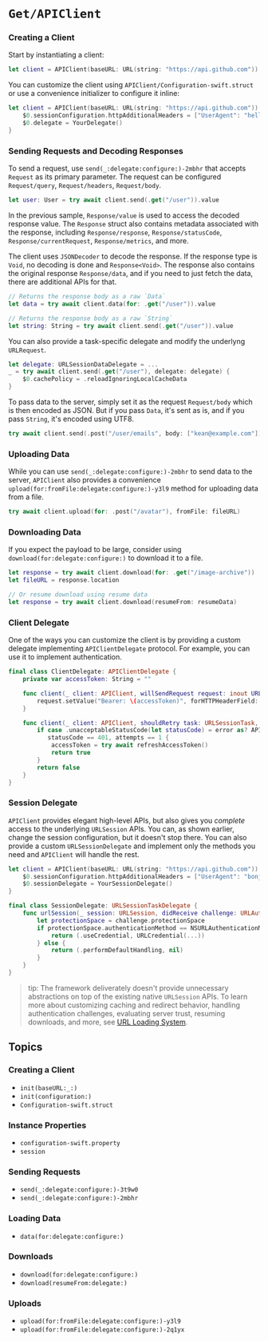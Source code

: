 # ``Get/APIClient``

### Creating a Client

Start by instantiating a client:

```swift
let client = APIClient(baseURL: URL(string: "https://api.github.com")) 
```

You can customize the client using ``APIClient/Configuration-swift.struct`` or use a convenience initializer to configure it inline:

```swift
let client = APIClient(baseURL: URL(string: "https://api.github.com")) {
    $0.sessionConfiguration.httpAdditionalHeaders = ["UserAgent": "hello"]
    $0.delegate = YourDelegate()
}
```

### Sending Requests and Decoding Responses

To send a request, use ``send(_:delegate:configure:)-2mbhr`` that accepts ``Request`` as its primary parameter. The request can be configured ``Request/query``, ``Request/headers``, ``Request/body``. 

```swift
let user: User = try await client.send(.get("/user")).value
```

In the previous sample, ``Response/value`` is used to access the decoded response value. The ``Response`` struct also contains metadata associated with the response, including ``Response/response``, ``Response/statusCode``, ``Response/currentRequest``, ``Response/metrics``, and more.

The client uses `JSONDecoder` to decode the response. If the response type is `Void`, no decoding is done and `Response<Void>`. The response also contains the original response ``Response/data``, and if you need to just fetch the data, there are additional APIs for that.

```swift
// Returns the response body as a raw `Data`
let data = try await client.data(for: .get("/user")).value

// Returns the response body as a raw `String`
let string: String = try await client.send(.get("/user")).value
```

You can also provide a task-specific delegate and modify the underlyng `URLRequest`.

```swift
let delegate: URLSessionDataDelegate = ...
_ = try await client.send(.get("/user"), delegate: delegate) {
    $0.cachePolicy = .reloadIgnoringLocalCacheData
}
```

To pass data to the server, simply set it as the request ``Request/body`` which is then encoded as JSON. But if you pass `Data`, it's sent as is, and if you pass `String`, it's encoded using UTF8.

```swift
try await client.send(.post("/user/emails", body: ["kean@example.com"]))
```

### Uploading Data

While you can use ``send(_:delegate:configure:)-2mbhr`` to send data to the server, ``APIClient`` also provides a convenience ``upload(for:fromFile:delegate:configure:)-y3l9`` method for uploading data from a file.

```swift
try await client.upload(for: .post("/avatar"), fromFile: fileURL)
```

### Downloading Data

If you expect the payload to be large, consider using ``download(for:delegate:configure:)`` to download it to a file.

```swift
let response = try await client.download(for: .get("/image-archive"))
let fileURL = response.location

// Or resume download using resume data
let response = try await client.download(resumeFrom: resumeData)
```

### Client Delegate

One of the ways you can customize the client is by providing a custom delegate implementing ``APIClientDelegate`` protocol. For example, you can use it to implement authentication.

```swift
final class ClientDelegate: APIClientDelegate {
    private var accessToken: String = ""

    func client(_ client: APIClient, willSendRequest request: inout URLRequest) async throws {
        request.setValue("Bearer: \(accessToken)", forHTTPHeaderField: "Authorization")
    }

    func client(_ client: APIClient, shouldRetry task: URLSessionTask, error: Error, attempts: Int) async throws -> Bool {
        if case .unacceptableStatusCode(let statusCode) = error as? APIError,
           statusCode == 401, attempts == 1 {
            accessToken = try await refreshAccessToken()
            return true
        }
        return false
    }
}
```

### Session Delegate

``APIClient`` provides elegant high-level APIs, but also gives you _complete_ access to the underlying `URLSession` APIs. You can, as shown earlier, change the session configuration, but it doesn't stop there. You can also provide a custom `URLSessionDelegate` and implement only the methods you need and ``APIClient`` will handle the rest.

```swift
let client = APIClient(baseURL: URL(string: "https://api.github.com")) {
    $0.sessionConfiguration.httpAdditionalHeaders = ["UserAgent": "bonjour"]
    $0.sessionDelegate = YourSessionDelegate()
}

final class SessionDelegate: URLSessionTaskDelegate {
    func urlSession(_ session: URLSession, didReceive challenge: URLAuthenticationChallenge) async -> (URLSession.AuthChallengeDisposition, URLCredential?) {
        let protectionSpace = challenge.protectionSpace
        if protectionSpace.authenticationMethod == NSURLAuthenticationMethodServerTrust {
            return (.useCredential, URLCredential(...))
        } else {
            return (.performDefaultHandling, nil)
        }
    }
}
```

> tip: The framework deliverately doesn't provide unnecessary abstractions on top of the existing native `URLSession` APIs. To learn more about customizing caching and redirect behavior, handling authentication challenges, evaluating server trust, resuming downloads, and more, see [URL Loading System](https://developer.apple.com/documentation/foundation/url_loading_system). 

## Topics

### Creating a Client

- ``init(baseURL:_:)``
- ``init(configuration:)``
- ``Configuration-swift.struct``

### Instance Properties

- ``configuration-swift.property``
- ``session``

### Sending Requests

- ``send(_:delegate:configure:)-3t9w0``
- ``send(_:delegate:configure:)-2mbhr``

### Loading Data

- ``data(for:delegate:configure:)``

### Downloads

- ``download(for:delegate:configure:)``
- ``download(resumeFrom:delegate:)``

### Uploads

- ``upload(for:fromFile:delegate:configure:)-y3l9``
- ``upload(for:fromFile:delegate:configure:)-2q1yx``
